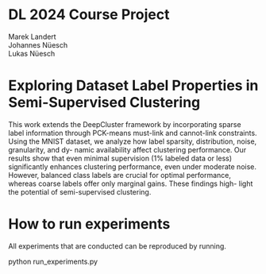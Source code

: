 # DL 2024 Course Project

Marek Landert  
Johannes Nüesch  
Lukas Nüesch  

# Exploring Dataset Label Properties in Semi-Supervised Clustering

This work extends the DeepCluster framework
by incorporating sparse label information through
PCK-means must-link and cannot-link constraints.
Using the MNIST dataset, we analyze how label
sparsity, distribution, noise, granularity, and dy-
namic availability affect clustering performance.
Our results show that even minimal supervision
(1% labeled data or less) significantly enhances
clustering performance, even under moderate
noise. However, balanced class labels are crucial
for optimal performance, whereas coarse labels
offer only marginal gains. These findings high-
light the potential of semi-supervised clustering.

# How to run experiments
All experiments that are conducted can be reproduced by running.

python run_experiments.py

